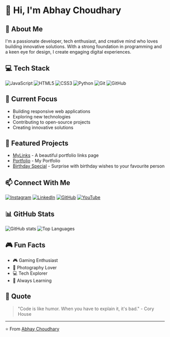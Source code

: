 # 👋 Hi, I'm Abhay Choudhary

## 🚀 About Me
I'm a passionate developer, tech enthusiast, and creative mind who loves building innovative solutions. With a strong foundation in programming and a keen eye for design, I create engaging digital experiences.

## 💻 Tech Stack
![JavaScript](https://img.shields.io/badge/-JavaScript-F7DF1E?style=flat-square&logo=javascript&logoColor=black)
![HTML5](https://img.shields.io/badge/-HTML5-E34F26?style=flat-square&logo=html5&logoColor=white)
![CSS3](https://img.shields.io/badge/-CSS3-1572B6?style=flat-square&logo=css3&logoColor=white)
![Python](https://img.shields.io/badge/-Python-3776AB?style=flat-square&logo=python&logoColor=white)
![Git](https://img.shields.io/badge/-Git-F05032?style=flat-square&logo=git&logoColor=white)
![GitHub](https://img.shields.io/badge/-GitHub-181717?style=flat-square&logo=github&logoColor=white)

## 🎯 Current Focus
- Building responsive web applications
- Exploring new technologies
- Contributing to open-source projects
- Creating innovative solutions

## 🌟 Featured Projects
- [MyLinks](https://github.com/abhaychoudhary0211/mylinks) - A beautiful portfolio links page
- [Portfolio](https://github.com/abhaychoudhary0211/portfolio) - My  Portfolio
- [Birthday Special](https://github.com/abhaychoudhary0211/BIRTHDAY_WISHES) - Surprise with birthday wishes to your favourite person

## 📫 Connect With Me
[![Instagram](https://img.shields.io/badge/-Instagram-E4405F?style=flat-square&logo=instagram&logoColor=white)](https://instagram.com/official_abhay_ghasal)
[![LinkedIn](https://img.shields.io/badge/-LinkedIn-0077B5?style=flat-square&logo=linkedin&logoColor=white)](https://www.linkedin.com/in/abhay-choudhary-2b71b4295)
[![GitHub](https://img.shields.io/badge/-GitHub-181717?style=flat-square&logo=github&logoColor=white)](https://github.com/abhaychoudhary0211)
[![YouTube](https://img.shields.io/badge/-YouTube-FF0000?style=flat-square&logo=youtube&logoColor=white)](https://youtube.com/@titansofbgmi)

## 📊 GitHub Stats
![GitHub stats](https://github-readme-stats.vercel.app/api?username=abhaychoudhary0211&show_icons=true&theme=radical)
![Top Languages](https://github-readme-stats.vercel.app/api/top-langs/?username=abhaychoudhary0211&layout=compact&theme=radical)

## 🎮 Fun Facts
- 🎮 Gaming Enthusiast
- 📸 Photography Lover
- 💻 Tech Explorer
- 🌟 Always Learning

## 📝 Quote
> "Code is like humor. When you have to explain it, it's bad." - Cory House

---
⭐️ From [Abhay Choudhary](https://github.com/abhaychoudhary0211)
